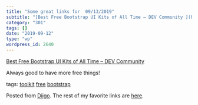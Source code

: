 ```yaml
---
title: "Some great links for  09/13/2019"
subtitle: "[Best Free Bootstrap UI Kits of All Time – DEV Community ](https://dev.to/bootstrap/ui-kits-4ik5?utm..."
category: "301"
tags: []
date: "2019-09-12"
type: "wp"
wordpress_id: 2640
---
```

[Best Free Bootstrap UI Kits of All Time – DEV Community ](https://dev.to/bootstrap/ui-kits-4ik5?utm_source=digest_mailer&utm_medium=email&utm_campaign=digest_email) 

Always good to have more free things!

 tags: [toolkit](https://www.diigo.com/user/pitosalas/toolkit) [free](https://www.diigo.com/user/pitosalas/free) [bootstrap](https://www.diigo.com/user/pitosalas/bootstrap)

Posted from [Diigo](https://www.diigo.com). The rest of my favorite links are [here](https://www.diigo.com/user/pitosalas).